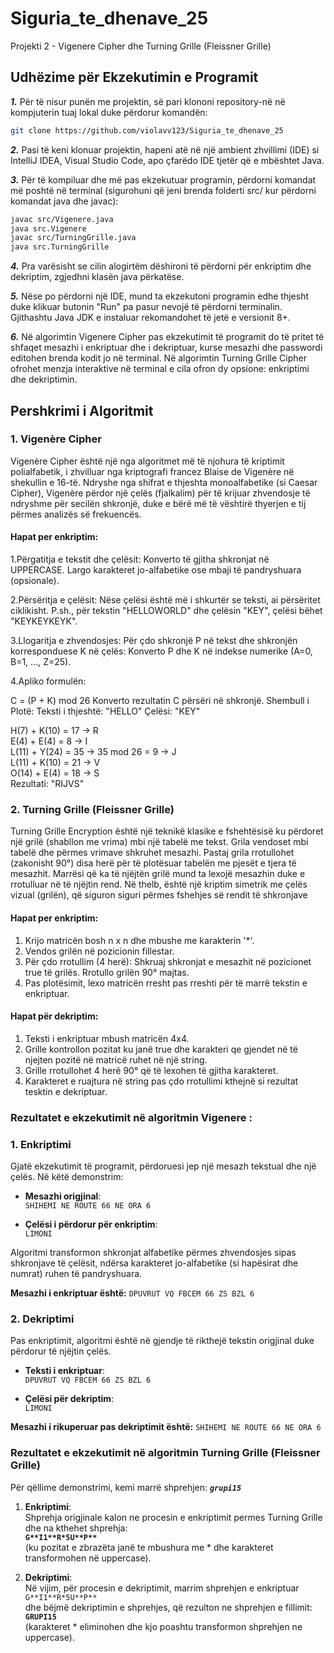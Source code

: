 # Siguria_te_dhenave_25
Projekti 2 - Vigenere Cipher dhe Turning Grille (Fleissner Grille)

## **Udhëzime për Ekzekutimin e Programit**

**_1._** Për të nisur punën me projektin, së pari klononi repository-në në kompjuterin
tuaj lokal duke përdorur komandën:
 ```bash
git clone https://github.com/violavv123/Siguria_te_dhenave_25
```

_**2.**_ Pasi të keni klonuar projektin, hapeni atë në një ambient zhvillimi (IDE) si IntelliJ IDEA, 
Visual Studio Code, apo çfarëdo IDE tjetër që e mbështet Java.

**_3._** Për të kompiluar dhe më pas ekzekutuar programin, përdorni komandat më poshtë në terminal 
(sigurohuni që jeni brenda folderti src/ kur përdorni komandat java dhe javac):
```bash
javac src/Vigenere.java
java src.Vigenere
javac src/TurningGrille.java
java src.TurningGrille
```
**_4._** Pra varësisht se cilin alogirtëm dëshironi të përdorni për enkriptim dhe dekriptim, zgjedhni klasën
java përkatëse.

**_5._** Nëse po përdorni një IDE, mund ta ekzekutoni programin edhe thjesht duke klikuar butonin "Run" 
pa pasur nevojë të përdorni terminalin. Gjithashtu Java JDK e instaluar rekomandohet të jetë e versionit
8+.

**_6._** Në algorimtin Vigenere Cipher pas ekzekutimit të programit do të pritet të shfaqet mesazhi i enkriptuar
dhe i dekriptuar, kurse mesazhi dhe passwordi editohen brenda kodit jo në terminal. Në algorimtin
Turning Grille Cipher ofrohet menzja interaktive në terminal e cila ofron dy opsione: enkriptimi dhe 
dekriptimin.

## **Pershkrimi i Algoritmit**
### 1. Vigenère Cipher
Vigenère Cipher është një nga algoritmet më të njohura të kriptimit polialfabetik,
i zhvilluar nga kriptografi francez Blaise de Vigenère në shekullin e 16-të. Ndryshe nga shifrat e thjeshta monoalfabetike (si Caesar Cipher), Vigenère përdor një çelës (fjalkalim) për të krijuar zhvendosje të ndryshme për secilën shkronjë, 
duke e bërë më të vështirë thyerjen e tij përmes analizës së frekuencës.

#### Hapat per enkriptim:
1.Përgatitja e tekstit dhe çelësit:
   Konverto të gjitha shkronjat në UPPERCASE.
   Largo karakteret jo-alfabetike ose mbaji të pandryshuara (opsionale).

2.Përsëritja e çelësit:
Nëse çelësi është më i shkurtër se teksti, ai përsëritet ciklikisht.
P.sh., për tekstin "HELLOWORLD" dhe çelësin "KEY", çelësi bëhet "KEYKEYKEYK".

3.Llogaritja e zhvendosjes:
Për çdo shkronjë P në tekst dhe shkronjën korresponduese K në çelës:
Konverto P dhe K në indekse numerike (A=0, B=1, ..., Z=25).

4.Apliko formulën:

C = (P + K) mod 26
Konverto rezultatin C përsëri në shkronjë.
Shembull i Plotë:
Teksti i thjeshtë: "HELLO"
Çelësi: "KEY"

H(7) + K(10) = 17 → R  
E(4) + E(4) = 8 → I  
L(11) + Y(24) = 35 → 35 mod 26 = 9 → J  
L(11) + K(10) = 21 → V  
O(14) + E(4) = 18 → S  
Rezultati: "RIJVS"

### 2. Turning Grille (Fleissner Grille)

Turning Grille Encryption është një teknikë klasike e fshehtësisë ku përdoret një grilë (shabllon me vrima)
mbi një tabelë me tekst. Grila vendoset mbi tabelë dhe përmes vrimave shkruhet mesazhi. Pastaj grila rrotullohet
(zakonisht 90°) disa herë për të plotësuar tabelën me pjesët e tjera të mesazhit. Marrësi që ka të njëjtën grilë mund ta
lexojë mesazhin duke e rrotulluar në të njëjtin rend.
Në thelb, është një kriptim simetrik me çelës vizual (grilën), që siguron siguri përmes fshehjes së rendit të shkronjave

#### Hapat per enkriptim:
1. Krijo matricën bosh n x n dhe mbushe me karakterin '*'.
2. Vendos grilën në pozicionin fillestar.
3. Për çdo rrotullim (4 herë):
   Shkruaj shkronjat e mesazhit në pozicionet true të grilës.
   Rrotullo grilën 90° majtas.
4. Pas plotësimit, lexo matricën rresht pas rreshti për të marrë tekstin e enkriptuar.

#### Hapat për dekriptim:
1. Teksti i enkriptuar mbush matricën 4x4.
2. Grille kontrollon pozitat ku janë true dhe karakteri qe gjendet në të njejten pozitë në matricë ruhet në një string.
3. Grille rrotullohet 4 herë 90° që të lexohen të gjitha karakteret.
4. Karakteret e ruajtura në string pas çdo rrotullimi kthejnë si rezultat tesktin e dekriptuar.

### Rezultatet e ekzekutimit në algoritmin Vigenere :

###  1. Enkriptimi

Gjatë ekzekutimit të programit, përdoruesi jep një mesazh tekstual dhe një çelës. Në këtë demonstrim:

- **Mesazhi origjinal**:  
  `SHIHEMI NE ROUTE 66 NE ORA 6`

- **Çelësi i përdorur për enkriptim**:  
  `LIMONI`

Algoritmi transformon shkronjat alfabetike përmes zhvendosjes sipas shkronjave të çelësit, ndërsa karakteret jo-alfabetike (si hapësirat dhe numrat) ruhen të pandryshuara.

**Mesazhi i enkriptuar është:**
`DPUVRUT VQ FBCEM 66 ZS BZL 6`

### 2. Dekriptimi

Pas enkriptimit, algoritmi është në gjendje të rikthejë tekstin origjinal duke përdorur të njëjtin çelës.

- **Teksti i enkriptuar**:  
  `DPUVRUT VQ FBCEM 66 ZS BZL 6`

- **Çelësi për dekriptim**:  
  `LIMONI`

**Mesazhi i rikuperuar pas dekriptimit është:**
`SHIHEMI NE ROUTE 66 NE ORA 6`


### Rezultatet e ekzekutimit në algoritmin Turning Grille (Fleissner Grille)

Për qëllime demonstrimi, kemi marrë shprehjen: 
**_`grupi15`_**

1. **Enkriptimi**:  
   Shprehja origjinale kalon ne procesin e enkriptimit permes Turning Grille dhe na kthehet shprehja:  
   **`G**I1**R*5U**P**`**  
   (ku pozitat e zbrazëta janë te mbushura me * dhe karakteret transformohen në uppercase).

2. **Dekriptimi**:   
   Në vijim, për procesin e dekriptimit, marrim shprehjen e enkriptuar  
   `G**I1**R*5U**P**`  
   dhe bëjmë dekriptimin e shprehjes, që rezulton ne shprehjen e fillimit:  
   **`GRUPI15`**  
   (karakteret * eliminohen dhe kjo poashtu transformon shprehjen ne uppercase).


